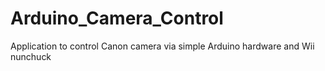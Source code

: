 # Arduino_Camera_Control
Application to control Canon camera via simple Arduino hardware and Wii nunchuck
